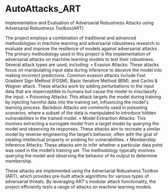 # AutoAttacks_ART
Implementation and Evaluation of Adversarial Robustness Attacks using Adversarial Robustness Toolbox(ART)


The project employs a combination of traditional and advanced methodologies in machine learning and adversarial robustness research to evaluate and improve the resilience of models against adversarial attacks. The primary methodology used in this project is the implementation of adversarial attacks on machine learning models to test their robustness. Several attack types are used, including:
•	Evasion Attacks: These attacks focus on manipulating input data during inference to deceive the model into making incorrect predictions. Common evasion attacks include Fast Gradient Sign Method (FGSM), Basic Iterative Method (BIM), and Carlini & Wagner attack. These attacks work by adding perturbations to the input data that are imperceptible to humans but cause the model to misclassify the input.
•	Poisoning Attacks: This attack targets the model during training by injecting harmful data into the training set, influencing the model's learning process. Backdoor Attacks are commonly used in poisoning scenarios, where a subset of the data is manipulated to introduce hidden vulnerabilities in the trained model.
•	Model Extraction Attacks: This involves extracting a surrogate model from a target model by querying the model and observing its responses. These attacks aim to recreate a similar model by reverse-engineering the target’s behavior, often with the goal of stealing intellectual property or probing for vulnerabilities.
•	Membership Inference Attacks: These attacks aim to infer whether a particular data point was used in the model’s training set. The methodology typically involves querying the model and observing the behavior of its output to determine membership.

These attacks are implemented using the Adversarial Robustness Toolbox (ART), which provides pre-built attack algorithms for various types of adversarial threats. By leveraging ART's modular attack functionality, the project efficiently tests a range of attacks on machine learning models.

